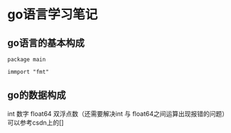 # go语言学习笔记
## go语言的基本构成
```
package main

immport "fmt"
```
## go的数据构成
int 数字
float64 双浮点数（还需要解决int 与 float64之间运算出现报错的问题）
可以参考csdn上的[]

